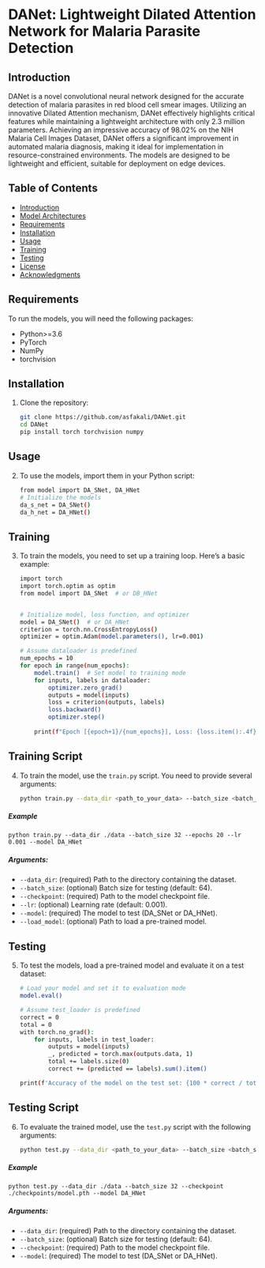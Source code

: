 # DANet: Lightweight Dilated Attention Network for Malaria Parasite Detection

## Introduction

DANet is a novel convolutional neural network designed for the accurate detection of malaria parasites in red blood cell smear images. Utilizing an innovative Dilated Attention mechanism, DANet effectively highlights critical features while maintaining a lightweight architecture with only 2.3 million parameters. Achieving an impressive accuracy of 98.02% on the NIH Malaria Cell Images Dataset, DANet offers a significant improvement in automated malaria diagnosis, making it ideal for implementation in resource-constrained environments. The models are designed to be lightweight and efficient, suitable for deployment on edge devices.

## Table of Contents

- [Introduction](#introduction)
- [Model Architectures](#model-architectures)
- [Requirements](#requirements)
- [Installation](#installation)
- [Usage](#usage)
- [Training](#training)
- [Testing](#testing)
- [License](#license)
- [Acknowledgments](#acknowledgments)



## Requirements

To run the models, you will need the following packages:

- Python>=3.6
- PyTorch
- NumPy
- torchvision

## Installation
1. Clone the repository:
   ```bash
   git clone https://github.com/asfakali/DANet.git
   cd DANet
   pip install torch torchvision numpy


## Usage
2. To use the models, import them in your Python script:
   ```bash
   from model import DA_SNet, DA_HNet
   # Initialize the models
   da_s_net = DA_SNet()
   da_h_net = DA_HNet()


## Training
3. To train the models, you need to set up a training loop. Here’s a basic example:
   ```bash
   import torch
   import torch.optim as optim
   from model import DA_SNet  # or DB_HNet


   # Initialize model, loss function, and optimizer
   model = DA_SNet()  # or DA_HNet
   criterion = torch.nn.CrossEntropyLoss()
   optimizer = optim.Adam(model.parameters(), lr=0.001)

   # Assume dataloader is predefined
   num_epochs = 10
   for epoch in range(num_epochs):
       model.train()  # Set model to training mode
       for inputs, labels in dataloader:
           optimizer.zero_grad()
           outputs = model(inputs)
           loss = criterion(outputs, labels)
           loss.backward()
           optimizer.step()
           
       print(f"Epoch [{epoch+1}/{num_epochs}], Loss: {loss.item():.4f}")

## Training Script
4. To train the model, use the `train.py` script. You need to provide several arguments:
   ```bash
   python train.py --data_dir <path_to_your_data> --batch_size <batch_size> --epochs <number_of_epochs> --lr <learning_rate> --model <DA_SNet or DA_HNet> --load_model <Path to pre-trained model>


##### Example
   ```python train.py --data_dir ./data --batch_size 32 --epochs 20 --lr 0.001 --model DA_HNet```

##### Arguments:
   - `--data_dir`: (required) Path to the directory containing the dataset.
   - `--batch_size`: (optional) Batch size for testing (default: 64).
   - `--checkpoint`: (required) Path to the model checkpoint file.
   - `--lr`: (optional) Learning rate (default: 0.001).
   - `--model`: (required) The model to test (DA_SNet or DA_HNet).
   -  `--load_model`: (optional) Path to load a pre-trained model.
     
## Testing
5. To test the models, load a pre-trained model and evaluate it on a test dataset:
   ```bash
   # Load your model and set it to evaluation mode
   model.eval()
   
   # Assume test_loader is predefined
   correct = 0
   total = 0
   with torch.no_grad():
       for inputs, labels in test_loader:
           outputs = model(inputs)
           _, predicted = torch.max(outputs.data, 1)
           total += labels.size(0)
           correct += (predicted == labels).sum().item()
   
   print(f'Accuracy of the model on the test set: {100 * correct / total:.2f}%')
   

## Testing Script
6. To evaluate the trained model, use the `test.py` script with the following arguments:
   ```bash
   python test.py --data_dir <path_to_your_data> --batch_size <batch_size> --checkpoint <path_to_model_checkpoint> --model <DA_SNet or DA_HNet>

##### Example
   ```python test.py --data_dir ./data --batch_size 32 --checkpoint ./checkpoints/model.pth --model DA_HNet```


##### Arguments:
   - `--data_dir`: (required) Path to the directory containing the dataset.
   - `--batch_size`: (optional) Batch size for testing (default: 64).
   - `--checkpoint`: (required) Path to the model checkpoint file.
   - `--model`: (required) The model to test (DA_SNet or DA_HNet).

